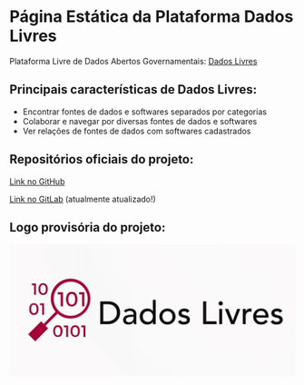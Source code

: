 # Página Estática da Plataforma Dados Livres

Plataforma Livre de Dados Abertos Governamentais: [Dados Livres](dadoslivres.org)


## Principais características de Dados Livres:

* Encontrar fontes de dados e softwares separados por categorias
* Colaborar e navegar por diversas fontes de dados e softwares
* Ver relações de fontes de dados com softwares cadastrados


## Repositórios oficiais do projeto:
[Link no GitHub](https://github.com/pbaesse/plataforma-livre-dados-abertos)

[Link no GitLab](https://gitlab.com/pbaesse/dados-livres) (atualmente atualizado!)


## Logo provisória do projeto:
![imagem da logo provisória dados livres](logoprovisoria.jpg)
